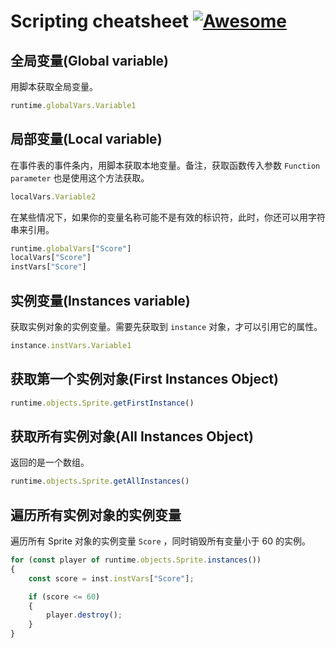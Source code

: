 # Scripting cheatsheet [![Awesome](https://awesome.re/badge-flat.svg)](https://awesome.re)


## 全局变量(Global variable)

用脚本获取全局变量。

```javascript
runtime.globalVars.Variable1
```

  

## 局部变量(Local variable)

在事件表的事件条内，用脚本获取本地变量。备注，获取函数传入参数 `Function parameter` 也是使用这个方法获取。

```javascript
localVars.Variable2
```

在某些情况下，如果你的变量名称可能不是有效的标识符，此时，你还可以用字符串来引用。

```javascript
runtime.globalVars["Score"]
localVars["Score"]
instVars["Score"]
```

  

## 实例变量(Instances variable)

获取实例对象的实例变量。需要先获取到 `instance` 对象，才可以引用它的属性。

```javascript
instance.instVars.Variable1
```

  

## 获取第一个实例对象(First Instances Object)

```javascript
runtime.objects.Sprite.getFirstInstance()
```

  

## 获取所有实例对象(All Instances Object)

返回的是一个数组。

```javascript
runtime.objects.Sprite.getAllInstances()
```

  

## 遍历所有实例对象的实例变量

遍历所有 Sprite 对象的实例变量 `Score` ，同时销毁所有变量小于 60 的实例。

```javascript
for (const player of runtime.objects.Sprite.instances())
{
    const score = inst.instVars["Score"];

    if (score <= 60) 
    {
        player.destroy();
    }
}
```

